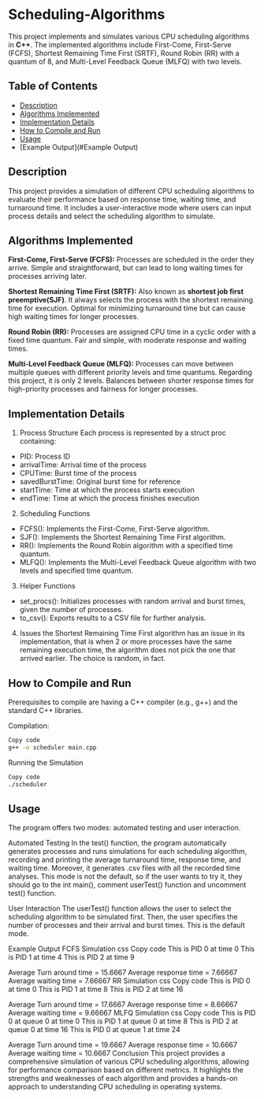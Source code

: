 # Scheduling-Algorithms

This project implements and simulates various CPU scheduling algorithms in **C++**. The implemented algorithms include First-Come, First-Serve (FCFS), Shortest Remaining Time First (SRTF), Round Robin (RR) with a quantum of 8, and Multi-Level Feedback Queue (MLFQ) with two levels.

## Table of Contents
- [Description](#Description)
- [Algorithms Implemented](#Algorithms-Implemented)
- [Implementation Details](#Implementation-Details)
- [How to Compile and Run](#How-to-Compile-and-Run)
- [Usage](#Usage)
- [Example Output](#Example Output)

## Description

This project provides a simulation of different CPU scheduling algorithms to evaluate their performance based on response time, waiting time, and turnaround time. It includes a user-interactive mode where users can input process details and select the scheduling algorithm to simulate.

## Algorithms Implemented
**First-Come, First-Serve (FCFS):**
Processes are scheduled in the order they arrive.
Simple and straightforward, but can lead to long waiting times for processes arriving later.

**Shortest Remaining Time First (SRTF):**
Also known as **shortest job first preemptive(SJF)**. It always selects the process with the shortest remaining time for execution.
Optimal for minimizing turnaround time but can cause high waiting times for longer processes.

**Round Robin (RR):**
Processes are assigned CPU time in a cyclic order with a fixed time quantum.
Fair and simple, with moderate response and waiting times.

**Multi-Level Feedback Queue (MLFQ):**
Processes can move between multiple queues with different priority levels and time quantums. Regarding this project, it is only 2 levels.
Balances between shorter response times for high-priority processes and fairness for longer processes.

## Implementation Details

1. Process Structure
Each process is represented by a struct proc containing:
- PID: Process ID
- arrivalTime: Arrival time of the process
- CPUTime: Burst time of the process
- savedBurstTime: Original burst time for reference
- startTime: Time at which the process starts execution
- endTime: Time at which the process finishes execution

2. Scheduling Functions
- FCFS(): Implements the First-Come, First-Serve algorithm.
- SJF(): Implements the Shortest Remaining Time First algorithm.
- RR(): Implements the Round Robin algorithm with a specified time quantum.
- MLFQ(): Implements the Multi-Level Feedback Queue algorithm with two levels and specified time quantum.

3. Helper Functions
- set_procs(): Initializes processes with random arrival and burst times, given the number of processes.
- to_csv(): Exports results to a CSV file for further analysis.

4. Issues
the Shortest Remaining Time First algorithm has an issue in its implementation, that is when 2 or more processes have the same remaining execution time, the algorithm does not pick the one that arrived earlier. The choice is random, in fact.

## How to Compile and Run
Prerequisites to compile are having a C++ compiler (e.g., g++) and the standard C++ libraries.

Compilation:
``` sh
Copy code
g++ -o scheduler main.cpp
```

Running the Simulation
``` sh
Copy code
./scheduler
```
## Usage
The program offers two modes: automated testing and user interaction.

Automated Testing
In the test() function, the program automatically generates processes and runs simulations for each scheduling algorithm, recording and printing the average turnaround time, response time, and waiting time. Moreover, it generates .csv files with all the recorded time analyses. This mode is not the default, so if the user wants to try it, they should go to the int main(), comment userTest() function and uncomment test() function.

User Interaction
The userTest() function allows the user to select the scheduling algorithm to be simulated first. Then, the user specifies the number of processes and their arrival and burst times. This is the default mode.


Example Output
FCFS Simulation
css
Copy code
This is PID 0 at time 0
This is PID 1 at time 4
This is PID 2 at time 9

Average Turn around time = 15.6667
Average response time = 7.66667
Average waiting time = 7.66667
RR Simulation
css
Copy code
This is PID 0 at time 0
This is PID 1 at time 8
This is PID 2 at time 16

Average Turn around time = 17.6667
Average response time = 8.66667
Average waiting time = 9.66667
MLFQ Simulation
css
Copy code
This is PID 0 at queue 0 at time 0
This is PID 1 at queue 0 at time 8
This is PID 2 at queue 0 at time 16
This is PID 0 at queue 1 at time 24

Average Turn around time = 19.6667
Average response time = 10.6667
Average waiting time = 10.6667
Conclusion
This project provides a comprehensive simulation of various CPU scheduling algorithms, allowing for performance comparison based on different metrics. It highlights the strengths and weaknesses of each algorithm and provides a hands-on approach to understanding CPU scheduling in operating systems.
